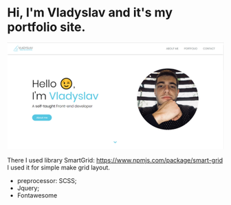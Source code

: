 # Hi, I'm Vladyslav and it's my portfolio site.

![title portfolio](img/title.png)



There I used library SmartGrid:
https://www.npmjs.com/package/smart-grid
I used it for simple make grid layout.

- preprocessor: SCSS;
- Jquery;
- Fontawesome
